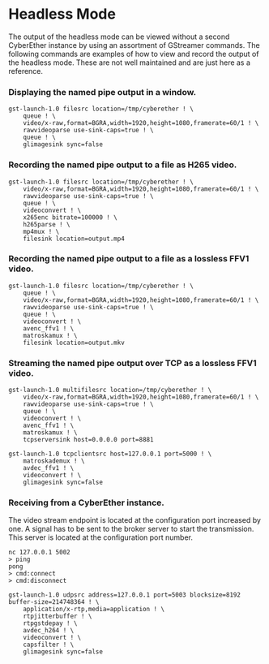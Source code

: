 # Headless Mode

The output of the headless mode can be viewed without a second CyberEther instance by using an assortment of GStreamer commands. The following commands are examples of how to view and record the output of the headless mode. These are not well maintained and are just here as a reference.

### Displaying the named pipe output in a window. 

```
gst-launch-1.0 filesrc location=/tmp/cyberether ! \
    queue ! \
    video/x-raw,format=BGRA,width=1920,height=1080,framerate=60/1 ! \
    rawvideoparse use-sink-caps=true ! \
    queue ! \
    glimagesink sync=false
```

### Recording the named pipe output to a file as H265 video.

```
gst-launch-1.0 filesrc location=/tmp/cyberether ! \
    video/x-raw,format=BGRA,width=1920,height=1080,framerate=60/1 ! \
    rawvideoparse use-sink-caps=true ! \
    queue ! \
    videoconvert ! \
    x265enc bitrate=100000 ! \
    h265parse ! \
    mp4mux ! \
    filesink location=output.mp4
```

### Recording the named pipe output to a file as a lossless FFV1 video.

```
gst-launch-1.0 filesrc location=/tmp/cyberether ! \
    queue ! \
    video/x-raw,format=BGRA,width=1920,height=1080,framerate=60/1 ! \
    rawvideoparse use-sink-caps=true ! \
    queue ! \
    videoconvert ! \
    avenc_ffv1 ! \
    matroskamux ! \
    filesink location=output.mkv
```

### Streaming the named pipe output over TCP as a lossless FFV1 video.

```
gst-launch-1.0 multifilesrc location=/tmp/cyberether ! \
    video/x-raw,format=BGRA,width=1920,height=1080,framerate=60/1 ! \
    rawvideoparse use-sink-caps=true ! \
    queue ! \
    videoconvert ! \
    avenc_ffv1 ! \
    matroskamux ! \
    tcpserversink host=0.0.0.0 port=8881
```

```
gst-launch-1.0 tcpclientsrc host=127.0.0.1 port=5000 ! \
    matroskademux ! \
    avdec_ffv1 ! \
    videoconvert ! \
    glimagesink sync=false
```

### Receiving from a CyberEther instance.

The video stream endpoint is located at the configuration port increased by one. A signal has to be sent to the broker server to start the transmission. This server is located at the configuration port number.

```
nc 127.0.0.1 5002
> ping
pong
> cmd:connect
> cmd:disconnect
```

```
gst-launch-1.0 udpsrc address=127.0.0.1 port=5003 blocksize=8192 buffer-size=214748364 ! \
    application/x-rtp,media=application ! \
    rtpjitterbuffer ! \
    rtpgstdepay ! \
    avdec_h264 ! \
    videoconvert ! \
    capsfilter ! \
    glimagesink sync=false
```